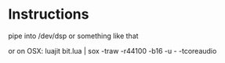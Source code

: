 Instructions
============
pipe into /dev/dsp or something like that

or on OSX:
    luajit bit.lua | sox -traw -r44100 -b16 -u - -tcoreaudio